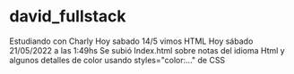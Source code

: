 # david_fullstack
Estudiando con Charly
Hoy sabado 14/5 vimos HTML
Hoy sábado 21/05/2022 a las 1:49hs Se subió Index.html sobre notas del idioma Html y algunos detalles de color usando styles="color:..." de CSS
